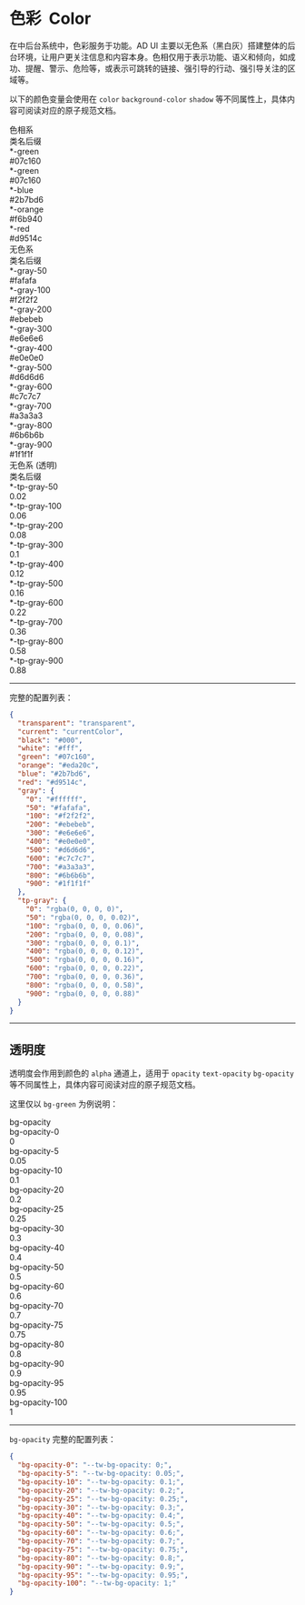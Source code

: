 # 色彩&nbsp; Color

在中后台系统中，色彩服务于功能。AD UI 主要以无色系（黑白灰）搭建整体的后台环境，让用户更关注信息和内容本身。色相仅用于表示功能、语义和倾向，如成功、提醒、警示、危险等，或表示可跳转的链接、强引导的行动、强引导关注的区域等。

以下的颜色变量会使用在 `color` `background-color` `shadow` 等不同属性上，具体内容可阅读对应的原子规范文档。

<div>
<div class="flex mt-40">
  <div class="w-100 mr-16 font-medium">色相系<br />类名后缀</div>
  <div class="flex-1 grid grid-cols-5 gap-16 text-12">
    <div>
      <div class="rounded-6 mb-4 h-40 bg-green"></div>
      <div class="flex items-center justify-between px-2">
        <div class="text-tp-gray-900">*-green</div>
        <div class="text-tp-gray-700">#07c160</div>
      </div>
    </div>
    <div>
      <div class="rounded-6 mb-4 h-40 bg-green"></div>
      <div class="flex items-center justify-between px-2">
        <div class="text-tp-gray-900">*-green</div>
        <div class="text-tp-gray-700">#07c160</div>
      </div>
    </div>
    <div>
      <div class="rounded-6 mb-4 h-40 bg-blue"></div>
      <div class="flex items-center justify-between px-2">
        <div class="text-tp-gray-900">*-blue</div>
        <div class="text-tp-gray-700">#2b7bd6</div>
      </div>
    </div>
    <div>
      <div class="rounded-6 mb-4 h-40 bg-orange"></div>
      <div class="flex items-center justify-between px-2">
        <div class="text-tp-gray-900">*-orange</div>
        <div class="text-tp-gray-700">#f6b940</div>
      </div>
    </div>
    <div>
      <div class="rounded-6 mb-4 h-40 bg-red"></div>
      <div class="flex items-center justify-between px-2">
        <div class="text-tp-gray-900">*-red</div>
        <div class="text-tp-gray-700">#d9514c</div>
      </div>
    </div>
  </div>
</div>
<div class="flex mt-48">
  <div class="w-100 mr-16 font-medium">无色系<br />类名后缀</div>
  <div class="flex-1 grid grid-cols-5 gap-16 text-12">
    <div>
      <div class="rounded-6 mb-4 h-40 bg-gray-50"></div>
      <div class="flex items-center justify-between px-2">
        <div class="text-tp-gray-900">*-gray-50</div>
        <div class="text-tp-gray-700">#fafafa</div>
      </div>
    </div>
    <div>
      <div class="rounded-6 mb-4 h-40 bg-gray-100"></div>
      <div class="flex items-center justify-between px-2">
        <div class="text-tp-gray-900">*-gray-100</div>
        <div class="text-tp-gray-700">#f2f2f2</div>
      </div>
    </div>
    <div>
      <div class="rounded-6 mb-4 h-40 bg-gray-200"></div>
      <div class="flex items-center justify-between px-2">
        <div class="text-tp-gray-900">*-gray-200</div>
        <div class="text-tp-gray-700">#ebebeb</div>
      </div>
    </div>
    <div>
      <div class="rounded-6 mb-4 h-40 bg-gray-300"></div>
      <div class="flex items-center justify-between px-2">
        <div class="text-tp-gray-900">*-gray-300</div>
        <div class="text-tp-gray-700">#e6e6e6</div>
      </div>
    </div>
    <div>
      <div class="rounded-6 mb-4 h-40 bg-gray-400"></div>
      <div class="flex items-center justify-between px-2">
        <div class="text-tp-gray-900">*-gray-400</div>
        <div class="text-tp-gray-700">#e0e0e0</div>
      </div>
    </div>
    <div>
      <div class="rounded-6 mb-4 h-40 bg-gray-500"></div>
      <div class="flex items-center justify-between px-2">
        <div class="text-tp-gray-900">*-gray-500</div>
        <div class="text-tp-gray-700">#d6d6d6</div>
      </div>
    </div>
    <div>
      <div class="rounded-6 mb-4 h-40 bg-gray-600"></div>
      <div class="flex items-center justify-between px-2">
        <div class="text-tp-gray-900">*-gray-600</div>
        <div class="text-tp-gray-700">#c7c7c7</div>
      </div>
    </div>
    <div>
      <div class="rounded-6 mb-4 h-40 bg-gray-700"></div>
      <div class="flex items-center justify-between px-2">
        <div class="text-tp-gray-900">*-gray-700</div>
        <div class="text-tp-gray-700">#a3a3a3</div>
      </div>
    </div>
    <div>
      <div class="rounded-6 mb-4 h-40 bg-gray-800"></div>
      <div class="flex items-center justify-between px-2">
        <div class="text-tp-gray-900">*-gray-800</div>
        <div class="text-tp-gray-700">#6b6b6b</div>
      </div>
    </div>
    <div>
      <div class="rounded-6 mb-4 h-40 bg-gray-900"></div>
      <div class="flex items-center justify-between px-2">
        <div class="text-tp-gray-900">*-gray-900</div>
        <div class="text-tp-gray-700">#1f1f1f</div>
      </div>
    </div>
  </div>
</div>
<div class="flex mt-48">
  <div class="w-100 mr-16 font-medium">无色系 (透明) <br />类名后缀</div>
  <div class="flex-1 grid grid-cols-5 gap-16 text-12">
    <div>
      <div class="rounded-6 mb-4 h-40 bg-tp-gray-50"></div>
      <div class="flex items-center justify-between px-2">
        <div class="text-tp-gray-900">*-tp-gray-50</div>
        <div class="text-tp-gray-700">0.02</div>
      </div>
    </div>
    <div>
      <div class="rounded-6 mb-4 h-40 bg-tp-gray-100"></div>
      <div class="flex items-center justify-between px-2">
        <div class="text-tp-gray-900">*-tp-gray-100</div>
        <div class="text-tp-gray-700">0.06</div>
      </div>
    </div>
    <div>
      <div class="rounded-6 mb-4 h-40 bg-tp-gray-200"></div>
      <div class="flex items-center justify-between px-2">
        <div class="text-tp-gray-900">*-tp-gray-200</div>
        <div class="text-tp-gray-700">0.08</div>
      </div>
    </div>
    <div>
      <div class="rounded-6 mb-4 h-40 bg-tp-gray-300"></div>
      <div class="flex items-center justify-between px-2">
        <div class="text-tp-gray-900">*-tp-gray-300</div>
        <div class="text-tp-gray-700">0.1</div>
      </div>
    </div>
    <div>
      <div class="rounded-6 mb-4 h-40 bg-tp-gray-400"></div>
      <div class="flex items-center justify-between px-2">
        <div class="text-tp-gray-900">*-tp-gray-400</div>
        <div class="text-tp-gray-700">0.12</div>
      </div>
    </div>
    <div>
      <div class="rounded-6 mb-4 h-40 bg-tp-gray-500"></div>
      <div class="flex items-center justify-between px-2">
        <div class="text-tp-gray-900">*-tp-gray-500</div>
        <div class="text-tp-gray-700">0.16</div>
      </div>
    </div>
    <div>
      <div class="rounded-6 mb-4 h-40 bg-tp-gray-600"></div>
      <div class="flex items-center justify-between px-2">
        <div class="text-tp-gray-900">*-tp-gray-600</div>
        <div class="text-tp-gray-700">0.22</div>
      </div>
    </div>
    <div>
      <div class="rounded-6 mb-4 h-40 bg-tp-gray-700"></div>
      <div class="flex items-center justify-between px-2">
        <div class="text-tp-gray-900">*-tp-gray-700</div>
        <div class="text-tp-gray-700">0.36</div>
      </div>
    </div>
    <div>
      <div class="rounded-6 mb-4 h-40 bg-tp-gray-800"></div>
      <div class="flex items-center justify-between px-2">
        <div class="text-tp-gray-900">*-tp-gray-800</div>
        <div class="text-tp-gray-700">0.58</div>
      </div>
    </div>
    <div>
      <div class="rounded-6 mb-4 h-40 bg-tp-gray-900"></div>
      <div class="flex items-center justify-between px-2">
        <div class="text-tp-gray-900">*-tp-gray-900</div>
        <div class="text-tp-gray-700">0.88</div>
      </div>
    </div>
  </div>
</div>
</div>

---

完整的配置列表：

```json
{
  "transparent": "transparent",
  "current": "currentColor",
  "black": "#000",
  "white": "#fff",
  "green": "#07c160",
  "orange": "#eda20c",
  "blue": "#2b7bd6",
  "red": "#d9514c",
  "gray": {
    "0": "#ffffff",
    "50": "#fafafa",
    "100": "#f2f2f2",
    "200": "#ebebeb",
    "300": "#e6e6e6",
    "400": "#e0e0e0",
    "500": "#d6d6d6",
    "600": "#c7c7c7",
    "700": "#a3a3a3",
    "800": "#6b6b6b",
    "900": "#1f1f1f"
  },
  "tp-gray": {
    "0": "rgba(0, 0, 0, 0)",
    "50": "rgba(0, 0, 0, 0.02)",
    "100": "rgba(0, 0, 0, 0.06)",
    "200": "rgba(0, 0, 0, 0.08)",
    "300": "rgba(0, 0, 0, 0.1)",
    "400": "rgba(0, 0, 0, 0.12)",
    "500": "rgba(0, 0, 0, 0.16)",
    "600": "rgba(0, 0, 0, 0.22)",
    "700": "rgba(0, 0, 0, 0.36)",
    "800": "rgba(0, 0, 0, 0.58)",
    "900": "rgba(0, 0, 0, 0.88)"
  }
}
```

---

## 透明度

透明度会作用到颜色的 `alpha` 通道上，适用于 `opacity` `text-opacity` `bg-opacity` 等不同属性上，具体内容可阅读对应的原子规范文档。

这里仅以 `bg-green` 为例说明：

<div class="flex mt-40">
  <div class="w-100 mr-16 font-medium">bg-opacity</div>
  <div class="flex-1 grid grid-cols-5 gap-16 text-12">
    <div>
      <div class="rounded-6 mb-4 h-40 bg-green bg-opacity-0"></div>
      <div class="flex items-center justify-between px-2">
        <div class="text-tp-gray-900">bg-opacity-0</div>
        <div class="text-tp-gray-700">0</div>
      </div>
    </div>
    <div>
      <div class="rounded-6 mb-4 h-40 bg-green bg-opacity-5"></div>
      <div class="flex items-center justify-between px-2">
        <div class="text-tp-gray-900">bg-opacity-5</div>
        <div class="text-tp-gray-700">0.05</div>
      </div>
    </div>
    <div>
      <div class="rounded-6 mb-4 h-40 bg-green bg-opacity-10"></div>
      <div class="flex items-center justify-between px-2">
        <div class="text-tp-gray-900">bg-opacity-10</div>
        <div class="text-tp-gray-700">0.1</div>
      </div>
    </div>
    <div>
      <div class="rounded-6 mb-4 h-40 bg-green bg-opacity-20"></div>
      <div class="flex items-center justify-between px-2">
        <div class="text-tp-gray-900">bg-opacity-20</div>
        <div class="text-tp-gray-700">0.2</div>
      </div>
    </div>
    <div>
      <div class="rounded-6 mb-4 h-40 bg-green bg-opacity-25"></div>
      <div class="flex items-center justify-between px-2">
        <div class="text-tp-gray-900">bg-opacity-25</div>
        <div class="text-tp-gray-700">0.25</div>
      </div>
    </div>
    <div>
      <div class="rounded-6 mb-4 h-40 bg-green bg-opacity-30"></div>
      <div class="flex items-center justify-between px-2">
        <div class="text-tp-gray-900">bg-opacity-30</div>
        <div class="text-tp-gray-700">0.3</div>
      </div>
    </div>
    <div>
      <div class="rounded-6 mb-4 h-40 bg-green bg-opacity-40"></div>
      <div class="flex items-center justify-between px-2">
        <div class="text-tp-gray-900">bg-opacity-40</div>
        <div class="text-tp-gray-700">0.4</div>
      </div>
    </div>
    <div>
      <div class="rounded-6 mb-4 h-40 bg-green bg-opacity-50"></div>
      <div class="flex items-center justify-between px-2">
        <div class="text-tp-gray-900">bg-opacity-50</div>
        <div class="text-tp-gray-700">0.5</div>
      </div>
    </div>
    <div>
      <div class="rounded-6 mb-4 h-40 bg-green bg-opacity-60"></div>
      <div class="flex items-center justify-between px-2">
        <div class="text-tp-gray-900">bg-opacity-60</div>
        <div class="text-tp-gray-700">0.6</div>
      </div>
    </div>
    <div>
      <div class="rounded-6 mb-4 h-40 bg-green bg-opacity-70"></div>
      <div class="flex items-center justify-between px-2">
        <div class="text-tp-gray-900">bg-opacity-70</div>
        <div class="text-tp-gray-700">0.7</div>
      </div>
    </div>
    <div>
      <div class="rounded-6 mb-4 h-40 bg-green bg-opacity-75"></div>
      <div class="flex items-center justify-between px-2">
        <div class="text-tp-gray-900">bg-opacity-75</div>
        <div class="text-tp-gray-700">0.75</div>
      </div>
    </div>
    <div>
      <div class="rounded-6 mb-4 h-40 bg-green bg-opacity-80"></div>
      <div class="flex items-center justify-between px-2">
        <div class="text-tp-gray-900">bg-opacity-80</div>
        <div class="text-tp-gray-700">0.8</div>
      </div>
    </div>
    <div>
      <div class="rounded-6 mb-4 h-40 bg-green bg-opacity-90"></div>
      <div class="flex items-center justify-between px-2">
        <div class="text-tp-gray-900">bg-opacity-90</div>
        <div class="text-tp-gray-700">0.9</div>
      </div>
    </div>
    <div>
      <div class="rounded-6 mb-4 h-40 bg-green bg-opacity-95"></div>
      <div class="flex items-center justify-between px-2">
        <div class="text-tp-gray-900">bg-opacity-95</div>
        <div class="text-tp-gray-700">0.95</div>
      </div>
    </div>
    <div>
      <div class="rounded-6 mb-4 h-40 bg-green bg-opacity-100"></div>
      <div class="flex items-center justify-between px-2">
        <div class="text-tp-gray-900">bg-opacity-100</div>
        <div class="text-tp-gray-700">1</div>
      </div>
    </div>
  </div>
</div>

---

`bg-opacity` 完整的配置列表：

```json
{
  "bg-opacity-0": "--tw-bg-opacity: 0;",
  "bg-opacity-5": "--tw-bg-opacity: 0.05;",
  "bg-opacity-10": "--tw-bg-opacity: 0.1;",
  "bg-opacity-20": "--tw-bg-opacity: 0.2;",
  "bg-opacity-25": "--tw-bg-opacity: 0.25;",
  "bg-opacity-30": "--tw-bg-opacity: 0.3;",
  "bg-opacity-40": "--tw-bg-opacity: 0.4;",
  "bg-opacity-50": "--tw-bg-opacity: 0.5;",
  "bg-opacity-60": "--tw-bg-opacity: 0.6;",
  "bg-opacity-70": "--tw-bg-opacity: 0.7;",
  "bg-opacity-75": "--tw-bg-opacity: 0.75;",
  "bg-opacity-80": "--tw-bg-opacity: 0.8;",
  "bg-opacity-90": "--tw-bg-opacity: 0.9;",
  "bg-opacity-95": "--tw-bg-opacity: 0.95;",
  "bg-opacity-100": "--tw-bg-opacity: 1;"
}
```
